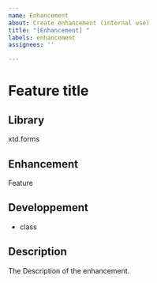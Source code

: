 ```yaml
---
name: Enhancement
about: Create enhancement (internal use)
title: "[Enhancement] "
labels: enhancement
assignees: ''

---
```


# Feature title

## Library

xtd.forms

## Enhancement

Feature

## Developpement

* class

## Description

The Description of the enhancement.
